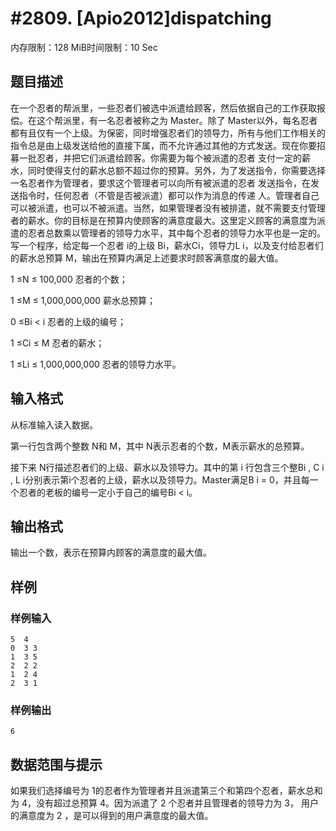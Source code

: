 # #2809. [Apio2012]dispatching

内存限制：128 MiB时间限制：10 Sec

## 题目描述

在一个忍者的帮派里，一些忍者们被选中派遣给顾客，然后依据自己的工作获取报偿。在这个帮派里，有一名忍者被称之为 Master。除了 Master以外，每名忍者都有且仅有一个上级。为保密，同时增强忍者们的领导力，所有与他们工作相关的指令总是由上级发送给他的直接下属，而不允许通过其他的方式发送。现在你要招募一批忍者，并把它们派遣给顾客。你需要为每个被派遣的忍者 支付一定的薪水，同时使得支付的薪水总额不超过你的预算。另外，为了发送指令，你需要选择一名忍者作为管理者，要求这个管理者可以向所有被派遣的忍者 发送指令，在发送指令时，任何忍者（不管是否被派遣）都可以作为消息的传递 人。管理者自己可以被派遣，也可以不被派遣。当然，如果管理者没有被排遣，就不需要支付管理者的薪水。你的目标是在预算内使顾客的满意度最大。这里定义顾客的满意度为派遣的忍者总数乘以管理者的领导力水平，其中每个忍者的领导力水平也是一定的。写一个程序，给定每一个忍者 i的上级 Bi，薪水Ci，领导力L i，以及支付给忍者们的薪水总预算 M，输出在预算内满足上述要求时顾客满意度的最大值。

 

1  &le;N &le; 100,000 忍者的个数；

1  &le;M &le; 1,000,000,000 薪水总预算； 

 

0  &le;Bi < i  忍者的上级的编号；

1  &le;Ci &le; M                     忍者的薪水；

1  &le;Li &le; 1,000,000,000             忍者的领导力水平。

 

 

## 输入格式

从标准输入读入数据。

 

第一行包含两个整数 N和 M，其中 N表示忍者的个数，M表示薪水的总预算。

 

接下来 N行描述忍者们的上级、薪水以及领导力。其中的第 i 行包含三个整Bi , C i , L i分别表示第i个忍者的上级，薪水以及领导力。Master满足B i = 0，并且每一个忍者的老板的编号一定小于自己的编号Bi < i。

 

## 输出格式

输出一个数，表示在预算内顾客的满意度的最大值。

 

 

## 样例

### 样例输入

    
     
    5  4
    0  3 3
    1  3 5
    2  2 2
    1  2 4
    2  3 1
    
    

### 样例输出

    
    6 
     
     
    

## 数据范围与提示


如果我们选择编号为 1的忍者作为管理者并且派遣第三个和第四个忍者，薪水总和为 4，没有超过总预算                         4。因为派遣了                              2   个忍者并且管理者的领导力为      3，
用户的满意度为 2      ，是可以得到的用户满意度的最大值。

